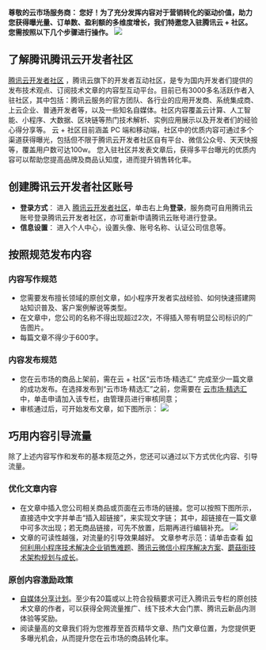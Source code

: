 **尊敬的云市场服务商：
您好！为了充分发挥内容对于营销转化的驱动价值，助力您获得曝光量、订单数、盈利额的多维度增长，我们特邀您入驻腾讯云 + 社区。您需按照以下几个步骤进行操作。**
![](https://main.qcloudimg.com/raw/cc35e99de959a87a8e3fc8e314e8591e.png)


## 了解腾讯腾讯云开发者社区
[腾讯云开发者社区](https://cloud.tencent.com/developer/) ，腾讯云旗下的开发者互动社区，是专为国内开发者们提供的发布技术观点、订阅技术文章的内容型互动平台。目前已有3000多名活跃作者入驻社区，其中包括：腾讯云服务的官方团队、各行业的应用开发商、系统集成商、上云企业、普通开发者等，以及一些知名自媒体。社区内容覆盖云计算、人工智能、小程序、大数据、区块链等热门技术解析、实例应用展示以及开发者们的经验心得分享等。
云 + 社区目前涵盖 PC 端和移动端，社区中的优质内容可通过多个渠道获得曝光，包括但不限于腾讯云开发者社区自有平台、微信公众号、天天快报等，覆盖用户数可达100w。
您入驻社区并发表文章后，获得多平台曝光的优质内容可以帮助您提高品牌及商品认知度，进而提升销售转化率。

## 创建腾讯云开发者社区账号
- **登录方式**： 进入 [腾讯云开发者社区](https://cloud.tencent.com/developer/)，单击右上角**登录**，服务商可自用腾讯云账号登录腾讯云开发者社区，亦可重新申请腾讯云账号进行登录。
- **信息设置**： 进入个人中心，设置头像、账号名称、认证公司信息等。


 

## 按照规范发布内容
### 内容写作规范
- 您需要发布擅长领域的原创文章，如小程序开发者实战经验、如何快速搭建网站知识普及、客户案例解说等类型。
- 在文章中，您公司的名称不得出现超过2次，不得插入带有明显公司标识的广告图片。
- 每篇文章不得少于600字。

### 内容发布规范
- 您在云市场的商品上架前，需在云 + 社区“云市场·精选汇” 完成至少一篇文章的成功发布。在选择发布到“云市场·精选汇”之前，您需要在 [云市场·精选汇](https://cloud.tencent.com/developer/column/2682) 中，单击申请加入该专栏，由管理员进行审核同意；
- 审核通过后，可开始发布文章，如下图所示：
![](https://main.qcloudimg.com/raw/6cbdda2c66dfdcf871f04377c0e35297.png)
 

## 巧用内容引导流量
除了上述内容写作和发布的基本规范之外，您还可以通过以下方式优化内容、引导流量。

### 优化文章内容
- 在文章中插入您公司相关商品或页面在云市场的链接。您可以按照下图所示，直接选中文字并单击“插入超链接”，来实现文字链；  其中，超链接在一篇文章中可多次出现；若无商品链接，可先不放置，后期再进行编辑补充。
![](https://main.qcloudimg.com/raw/22529e9e1da88a94966263d3297f7077.png)
- 文章的可读性越强，对流量的引导效果越好。
文章参考示范：请单击查看 [如何利用小程序技术解决企业销售难题](https://cloud.tencent.com/developer/article/1084910)、[腾讯云微信小程序解决方案](https://cloud.tencent.com/developer/article/1084417)、[蘑菇街技术架构规划与成长](https://cloud.tencent.com/developer/article/1023435)。


### 原创内容激励政策
- [自媒体分享计划](https://cloud.tencent.com/developer/support-plan)。至少有20篇或以上符合投稿要求可迁入腾讯云专栏的原创技术文章的作者，可以获得全网流量推广、线下技术大会门票、腾讯云新品内测体验等奖励。
- 阅读量高的文章我们将为您推荐至首页精华文章、热门文章位置，为您提供更多曝光机会，从而提升您在云市场的商品转化率。
